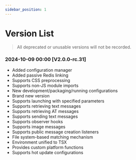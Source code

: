 ```yaml
---
sidebar_position: 1
---
```


# Version List

> All deprecated or unusable versions will not be recorded.

### 2024-10-09 00:00 [V2.0.0-rc.31]

- Added configuration manager
- Added passive Redis linking
- Supports CSS preprocessing
- Supports non-JS module imports
- New development/packaging/running configurations
- Brand new version
- Supports launching with specified parameters
- Supports retrieving text messages
- Supports retrieving AT messages
- Supports sending text messages
- Supports observer hooks
- Supports image messages
- Supports public message creation listeners
- File system-based matching mechanism
- Environment unified to TSX
- Provides custom platform functions
- Supports hot update configurations
